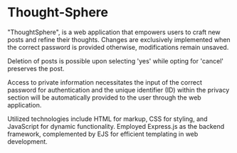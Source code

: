 # Thought-Sphere
"ThoughtSphere", is a web application that empowers users to craft new posts and refine their thoughts. Changes are exclusively implemented when the correct password is provided otherwise, modifications remain unsaved. 

Deletion of posts is possible upon selecting 'yes' while opting for 'cancel' preserves the post.

Access to private information necessitates the input of the correct password for authentication and the unique identifier (ID) within the privacy section will be automatically provided to the user through the web application.

Utilized technologies include HTML for markup, CSS for styling, and JavaScript for dynamic functionality. Employed Express.js as the backend framework, complemented by EJS for efficient templating in web development.
